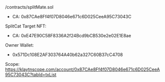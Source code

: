 /contracts/splitMate.sol
- CA: 0x87CAe8Ff4f07D8046e671c6D025CeeA95C73043C

SplitCat Target NFT:
- CA: 0xE47E90C58F8336A2f24Bcd9bCB530e2e02E1E8ae

Owner Wallet:
- 0x571Dc108E2AF303764A40b62a327C60B37cC4708

Scope:
https://klaytnscope.com/account/0x87CAe8Ff4f07D8046e671c6D025CeeA95C73043C?tabId=txList
